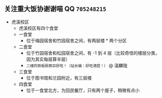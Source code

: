 ## 关注重大饭协谢谢喵 QQ `705248215`  
  
- 虎溪校区  
    - 虎溪校区有四个食堂  
    - 一食堂  
        - 位于梅园宿舍和竹园宿舍之间，有两层楼 * 两个分区  
    - 二食堂  
        - 位于竹园宿舍和松园宿舍之间，有 -1 到 4 层（比较奇怪的楼层分类，因为其实每层算半层）  
        - `二楼的铁板厨房巨好吃！（站长编：好吃滴捏！）` @ 温麟陇  
    - 三食堂  
        - 位于图书馆和兰园附近，有三层楼  
    - 四食堂  
        - 位于一食堂北方，为回民餐厅，只有两个屋子，稍微有点小  